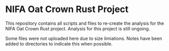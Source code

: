 # NIFA Oat Crown Rust Project
This repository contains all scripts and files to re-create the analysis for the NIFA Oat Crown Rust project. Analysis for this project is still ongoing.

Some files were not uploaded here due to size limiations. Notes have been added to directories to indicate this when possible.
